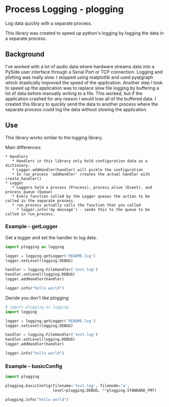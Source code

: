 # Process Logging - plogging

Log data quickly with a separate process.

This library was created to speed up python's logging by logging the data in a separate process.

## Background
I've worked with a lot of audio data where hardware streams data into a PySide user interface through a Serial Port or
TCP connection. Logging and plotting was really slow. I stopped using matplotlib and used pyqtgraph which drastically
improved the speed of the application. Another step I took to speed up the application was to replace slow file logging
by buffering a lot of data before manually writing to a file. This worked, but if the application crashed for any
reason I would lose all of the buffered data. I created this library to quickly send the data to another process where
the separate process could log the data without slowing the application.

## Use
This library works similar to the logging library.

Main differences:

    * Handlers
       * Handlers in this library only hold configuration data as a dictionary.
       * Logger.addHandler(handler) will pickle the configuration
       * In run_process 'addHandler' creates the actual handler with create_handler()
    * Logger
       * Loggers hold a process (Process), process_alive (Event), and process_queue (Queue)
       * Every function called by the Logger queues the action to be called in the separate process.
       * run_process actually calls the function that you called
         * logger.info('my message') - sends this to the queue to be called in run_process.


### Example - getLogger
Get a logger and set the handler to log data.
```python
import plogging as logging

logger = logging.getLogger('README.log')
logger.setLevel(logging.DEBUG)

handler = logging.FileHandler('test.log')
handler.setLevel(logging.DEBUG)
logger.addHandler(handler)

logger.info("hello world")
```

Decide you don't like plogging
```python
# import plogging as logging
import logging

logger = logging.getLogger('README.log')
logger.setLevel(logging.DEBUG)

handler = logging.FileHandler('test.log')
handler.setLevel(logging.DEBUG)
logger.addHandler(handler)

logger.info("hello world")
```


### Example - basicConfig
```python
import plogging

plogging.basicConfig(filename='test.log', filemode='a',
                     level=plogging.DEBUG, **plogging.STANDARD_FMT)

plogging.info("hello world")
```
